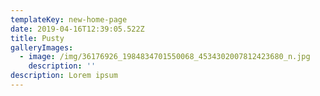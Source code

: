 ```yaml
---
templateKey: new-home-page
date: 2019-04-16T12:39:05.522Z
title: Pusty
galleryImages:
  - image: /img/36176926_1984834701550068_4534302007812423680_n.jpg
    description: ''
description: Lorem ipsum
---
```

